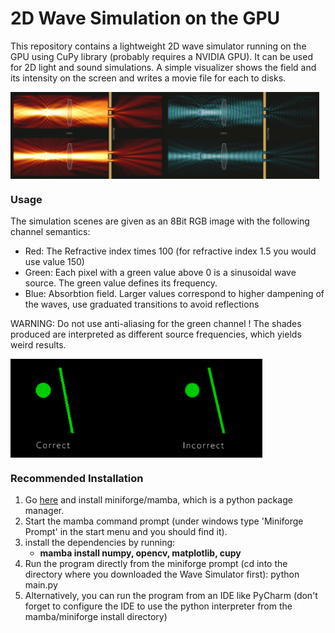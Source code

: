 # 2D Wave Simulation on the GPU

This repository contains a lightweight 2D wave simulator running on the GPU using CuPy library (probably requires a NVIDIA GPU). It can be used for 2D light and sound simulations.
A simple visualizer shows the field and its intensity on the screen and writes a movie file for each to disks. 

<div style="display: flex;">
    <img src="images/example1.jpg" alt="Example Image 1" width="49%">
    <img src="images/example2.jpg" alt="Example Image 2" width="49%">
</div>

### Usage ###

The simulation scenes are given as an 8Bit RGB image with the following channel semantics:
* Red:   The Refractive index times 100 (for refractive index 1.5 you would use value 150)
* Green: Each pixel with a green value above 0 is a sinusoidal wave source. The green value defines its frequency.
* Blue:  Absorbtion field. Larger values correspond to higher dampening of the waves, use graduated transitions to avoid reflections

WARNING: Do not use anti-aliasing for the green channel ! The shades produced are interpreted as different source frequencies, which yields weird results.

<div style="display: flex;">
    <img src="images/source_antialiasing.png" alt="Example Image 1" width="80%">
</div>

### Recommended Installation ###

1. Go [here](https://github.com/conda-forge/miniforge) and install miniforge/mamba, which is a python package manager.
2. Start the mamba command prompt (under windows type 'Miniforge Prompt' in the start menu and you should find it).
3. install the dependencies by running:
   - **mamba install numpy, opencv, matplotlib, cupy**
4. Run the program directly from the miniforge prompt (cd into the directory where you downloaded the Wave Simulator first):
   python main.py
6. Alternatively, you can run the program from an IDE like PyCharm (don't forget to configure the IDE to use the python interpreter from the mamba/miniforge install directory)





